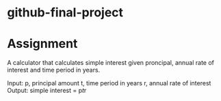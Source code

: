 # github-final-project
# Assignment

A calculator that calculates simple interest given proncipal, annual rate of interest and time period in years.

Input:
   p, principal amount
   t, time period in years
   r, annual rate of interest
Output:
   simple interest = p*t*r
